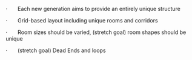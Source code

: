 ·       Each new generation aims to provide an entirely unique structure

·       Grid-based layout including unique rooms and corridors

·       Room sizes should be varied, (stretch goal) room shapes should be unique

·       (stretch goal) Dead Ends and loops
